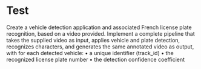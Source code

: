 # Test

Create a vehicle detection application and associated French license plate recognition, based on a video provided.
Implement a complete pipeline that takes the supplied video as input, applies vehicle and plate detection, recognizes characters, and generates the same annotated video as output, with for each detected vehicle:
•	a unique identifier (track_id)
•	the recognized license plate number
•	the detection confidence coefficient
